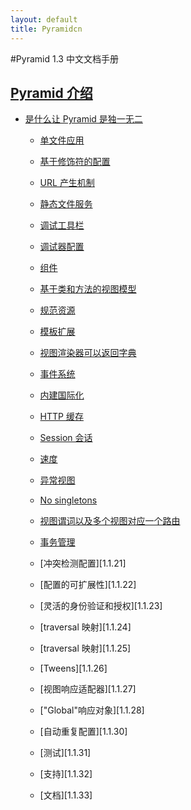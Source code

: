 ```yaml
---
layout: default
title: Pyramidcn
---
```


#Pyramid 1.3 中文文档手册

## [Pyramid 介绍][1]

- [是什么让 Pyramid 是独一无二][1.1]

    - [单文件应用][1.1.1]

    - [基于修饰符的配置][1.1.2]

    - [URL 产生机制][1.1.3]

    - [静态文件服务][1.1.4]

    - [调试工具栏][1.1.5]

    - [调试器配置][1.1.6]

    - [组件][1.1.7]

    - [基于类和方法的视图模型][1.1.8]

    - [规范资源][1.1.9]
    
    - [模板扩展][1.1.10]
    
    - [视图渲染器可以返回字典][1.1.11]
    
    - [事件系统][1.1.12]

    - [内建国际化][1.1.13]

    - [HTTP 缓存][1.1.14]

    - [Session 会话][1.1.15]

    - [速度][1.1.16]

    - [异常视图][1.1.17]

    - [No singletons][1.1.18]

    - [视图谓词以及多个视图对应一个路由][1.1.19]

    - [事务管理][1.1.20]

    - [冲突检测配置][1.1.21]

    - [配置的可扩展性][1.1.22]

    - [灵活的身份验证和授权][1.1.23]

    - [traversal 映射][1.1.24]

    - [traversal 映射][1.1.25]

    - [Tweens][1.1.26]

    - [视图响应适配器][1.1.27]

    - ["Global"响应对象][1.1.28]
    
    - [自动重复配置][1.1.30]

    - [测试][1.1.31]

    - [支持][1.1.32]

    - [文档][1.1.33]

[1]: 2012/09/15/pyramid-introduction.html "Pyramid 介绍"
[1.1]: 2012/09/15/pyramid-introduction.html#what-makes-pyramid-unique "是什么让 Pyramid 是独一无二"
[1.1.1]: 2012/09/15/pyramid-introduction.html#single-file-applications "单文件应用"
[1.1.2]: 2012/09/15/pyramid-introduction.html#decorator-based-configuration "基于修饰符的配置"
[1.1.3]: 2012/09/15/pyramid-introduction.html#url-generation "URL 产生机制"
[1.1.4]: 2012/09/15/pyramid-introduction.html#static-file-serving "静态文件服务"
[1.1.5]: 2012/09/15/pyramid-introduction.html#debug-toolbar "调试工具栏"
[1.1.6]: 2012/09/15/pyramid-introduction.html#debugging-settings "调试器配置"
[1.1.7]: 2012/09/15/pyramid-introduction.html#add-ons "组件"
[1.1.8]: 2012/09/15/pyramid-introduction.html#class-based-and-function-based-views "基于类和方法的视图模型"
[1.1.9]: 2012/09/15/pyramid-introduction.html#asset-specification "规范资源"
[1.1.10]: 2012/09/15/pyramid-introduction.html#extensiable-templating "模板扩展"
[1.1.11]: 2012/09/15/pyramid-introduction.html#rendered-views-can-return-dictionaries "视图渲染器可以返回字典"
[1.1.12]: 2012/09/15/pyramid-introduction.html#event-system "事件系统"
[1.1.13]: 2012/09/15/pyramid-introduction.html#built-in-internationalization "内建国际化"
[1.1.14]: 2012/09/15/pyramid-introduction.html#http-caching "HTTP 缓存"
[1.1.15]: 2012/09/15/pyramid-introduction.html#sessions "Session 会话"
[1.1.16]: 2012/09/15/pyramid-introduction.html#speed "速度"
[1.1.17]: 2012/09/15/pyramid-introduction.html#exception-views "异常视图"
[1.1.18]: 2012/09/15/pyramid-introduction.html#no-singletons "No singletons"
[1.1.19]: 2012/09/15/pyramid-introduction.html#view-predicates-and-many-views-per-route "视图谓词以及多个视图对应一个路由"
[1.1.20]: 2012/09/15/pyramid-introduction.html#transaction-management "事务管理"


